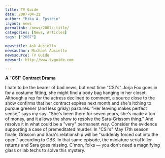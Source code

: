 ```yaml
---
title: TV Guide 
date: 2007-04-22
author: "Mika A. Epstein"
layout: news
permalink: /news/2007/:title/
categories: [News, Articles]
tags: ["2007"]

newstitle: Ask Ausiello
newsauthor: Michael Ausiello
newssource: TV Guide 
newsurl: http://www.tvguide.com

---
```


**A "CSI" Contract Drama**

I hate to be the bearer of bad news, but next time "CSI's" Jorja Fox goes in for a costume fitting, she might find a body bag hanging in her closet. Although a rep for the actress declined to comment, a source close to the show confirms that her contract expires next month and she's itching to pursue greener (and less grisly) pastures. "Her leaving makes perfect sense," says my spy. "She's been there for seven years, she's made a ton of money, and it allows the show to resolve the Sara-Grissom thing." And resolve it in what could be a "very" permanent way. Consider the evidence supporting a case of premeditated murder: In "CSI's" May 17th season finale, Grissom and Sara's relationship will be "suddenly forced out into the open," according to CBS. In that same episode, the miniature serial killer returns and Sara goes missing. C'mon, folks &#8212; you don't need a magnifying glass or lab techs to solve this mystery.